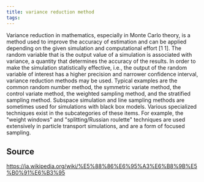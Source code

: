 ```yaml
---
title: variance reduction method
tags: 
---
```


Variance reduction in mathematics, especially in Monte Carlo theory, is a method used to improve the accuracy of estimation and can be applied depending on the given simulation and computational effort [1 1]. The random variable that is the output value of a simulation is associated with variance, a quantity that determines the accuracy of the results. In order to make the simulation statistically effective, i.e., the output of the random variable of interest has a higher precision and narrower confidence interval, variance reduction methods may be used. Typical examples are the common random number method, the symmetric variate method, the control variate method, the weighted sampling method, and the stratified sampling method. Subspace simulation and line sampling methods are sometimes used for simulations with black box models. Various specialized techniques exist in the subcategories of these items. For example, the "weight windows" and "splitting/Russian roulette" techniques are used extensively in particle transport simulations, and are a form of focused sampling.

## Source
https://ja.wikipedia.org/wiki/%E5%88%86%E6%95%A3%E6%B8%9B%E5%B0%91%E6%B3%95